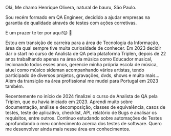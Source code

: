 Olá, Me chamo Henrique Olivera, natural de bauru, São Paulo.

Sou recém formado em QA Engineer, decidido a ajudar empresas na garantia de qualidade através de testes com ações corretivas.

É um prazer te ter por aqui!😊 👋 

Estou em transição de carreira para a área de Tecnologia da Informação, área da qual sempre tive muita curiosidade de conhecer. Em 2023 decidir dar o start no curso de Analista de QA pela plataforma Triplen, depois de 22 anos trabalhando apenas na área da música como Educador musical, lecionando todos esses anos, gerencie minha própria escola de música, atuei como músico sideman acompanhando vários artistas, tendo participado de diversos projetos, gravações, dvds, shows e muito mais... Além da transição na área profissional me mudei para Portugal em 2023 também.   

Recentemente no início de 2024 finalizei o curso de Analista de QA pela Triplen, que eu havia iniciado em 2023. Aprendi muito sobre documentação, análise e decomposição, classes de equivalência, casos de testes, teste de aplicativo, checklist, API, relatório de Bugs e analisar os requisitos, entre outros. Contínuo estudando sobre automações de Testes aprofundando o meu conhecimento acerca dos testes de software. Quero me desenvolver ainda mais nesse área em conhecimentos. 

<!--
**henrickoliveira/henrickoliveira** is a ✨ _special_ ✨ repository because its `README.md` (this file) appears on your GitHub profile.

Here are some ideas to get you started:

- 🔭 I’m currently working on ...
- 🌱 I’m currently learning ...
- 👯 I’m looking to collaborate on ...
- 🤔 I’m looking for help with ...
- 💬 Ask me about ...
- 📫 How to reach me: ...
- 😄 Pronouns: ...
- ⚡ Fun fact: ...
